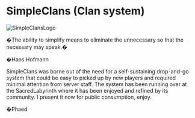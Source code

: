 # SimpleClans (Clan system)

![SimpleClansLogo](http://sacredlabyrinth.net/store/sc_logo.png)


�The ability to simplify means to eliminate the unnecessary so that the necessary may speak.�

�Hans Hofmann


SimpleClans was borne out of the need for a self-sustaining drop-and-go system that could be easy to picked up by new players and required minimal attention from server staff. The system has been running over at the SacredLabyrinth where it has been enjoyed and refined by its community. I present it now for public consumption, enjoy.

�Phaed